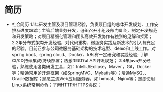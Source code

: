 # 简历
* 社会简历
1.1年研发主管及项目管理经验，负责项目组的总体开发规划、工作安排及进度跟踪；主管后端业务开发，组织召开小组及部门周会，制定开发规范和开发策略；对项目精细化管理和团队高效开发协作有独到的见解和探索；
2.2年分布式架构开发经验，对代码重构、微服务实践及新技术的引入有充足的经验。目前正参与公司微服务基础架构的技术选型、demo和上线工作。对spring boot、spring cloud、Docker、k8s有一定研究和实践经验; 了解CI/CD持续集成/持续部署；熟悉RESTful API开发规范；
3.4年java开发经验，熟练使用各类研发工具，如：IntelliJ/Eclipse，Maven，Git，Docker等；精通常用的开源框架（如SpringMVC、Mybatis等）；精通MySQL、Oracle数据库；熟悉主流Web应用服务器，如Tomcat、Nginx等；熟练使用Linux系统常用命令；了解HTTP/HTTPS协议；